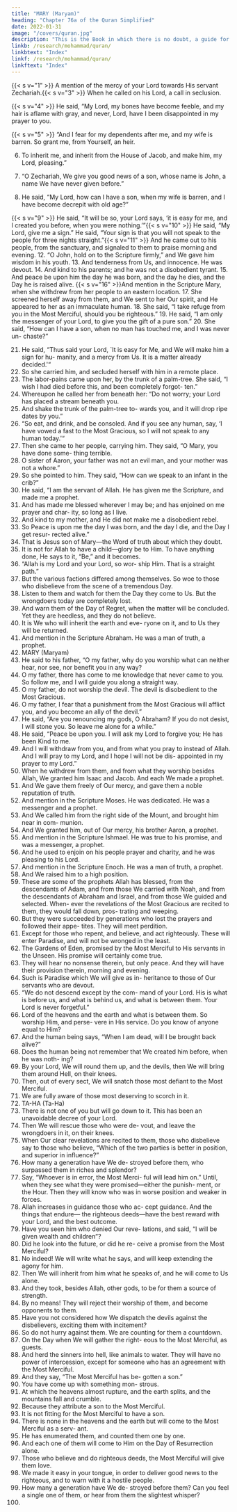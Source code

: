 ```yaml
---
title: "MARY (Maryam)"
heading: "Chapter 76a of the Quran Simplified"
date: 2022-01-31
image: "/covers/quran.jpg"
description: "This is the Book in which there is no doubt, a guide for the righteous."
linkb: /research/mohammad/quran/
linkbtext: "Index"
linkf: /research/mohammad/quran/
linkftext: "Index"
---
```



{{< s v="1" >}} <!--  Kaf, Ha, Ya, Ayn, Saad. --> A mention of the mercy of your Lord towards His servant Zechariah.{{< s v="3" >}}  When he called on his Lord, a call in seclusion.

{{< s v="4" >}}  He said, “My Lord, my bones have become feeble, and my hair is aflame with gray, and
never, Lord, have I been disappointed in my prayer to you.

{{< s v="5" >}}  “And I fear for my dependents after me, and my wife is barren. So grant me, from Yourself, an heir.

6. To inherit me, and inherit from the House of Jacob, and make him, my Lord, pleasing.”
7. “O Zechariah, We give you good news of a son, whose name is John, a name We have
never given before.” 

8. He said, “My Lord, how can I have a son, when my wife is barren, and I have become
decrepit with old age?”

{{< s v="9" >}}  He said, “It will be so, your Lord says, ‘it is easy for me, and I created you before, when
you were nothing.’”{{< s v="10" >}}  He said, “My Lord, give me a sign.” He said,
“Your sign is that you will not speak to the
people for three nights straight.”{{< s v="11" >}}  And he came out to his people, from the
sanctuary, and signaled to them to praise
morning and evening.
12. “O John, hold on to the Scripture firmly,”
and We gave him wisdom in his youth.
13. And tenderness from Us, and innocence.
He was devout.
14. And kind to his parents; and he was not a
disobedient tyrant.
15. And peace be upon him the day he was
born, and the day he dies, and the Day he is
raised alive.
{{< s v="16" >}}And mention in the Scripture Mary, when
she withdrew from her people to an eastern
location.
17. She screened herself away from them, and
We sent to her Our spirit, and He appeared
to her as an immaculate human.
18. She said, “I take refuge from you in the
Most Merciful, should you be righteous.”
19. He said, “I am only the messenger of your
Lord, to give you the gift of a pure son.”
20. She said, “How can I have a son, when no
man has touched me, and I was never un-
chaste?”

21. He said, “Thus said your Lord, `It is easy
for Me, and We will make him a sign for hu-
manity, and a mercy from Us. It is a matter
already decided.'“
22. So she carried him, and secluded herself
with him in a remote place.
23. The labor-pains came upon her, by the
trunk of a palm-tree. She said, “I wish I had
died before this, and been completely forgot-
ten.”
24. Whereupon he called her from beneath
her: “Do not worry; your Lord has placed a
stream beneath you.
25. And shake the trunk of the palm-tree to-
wards you, and it will drop ripe dates by you.”
26. “So eat, and drink, and be consoled. And if
you see any human, say, ‘I have vowed a fast
to the Most Gracious, so I will not speak to
any human today.'“
27. Then she came to her people, carrying him.
They said, “O Mary, you have done some-
thing terrible.
28. O sister of Aaron, your father was not an
evil man, and your mother was not a whore.”
29. So she pointed to him. They said, “How
can we speak to an infant in the crib?”
30. He said, “I am the servant of Allah. He has
given me the Scripture, and made me a
prophet.
31. And has made me blessed wherever I may
be; and has enjoined on me prayer and char-
ity, so long as I live.
32. And kind to my mother, and He did not
make me a disobedient rebel.
33. So Peace is upon me the day I was born,
and the day I die, and the Day I get resur-
rected alive.”
34. That is Jesus son of Mary—the Word of
truth about which they doubt.
35. It is not for Allah to have a child—glory be
to Him. To have anything done, He says to it,
“Be,” and it becomes.
36. “Allah is my Lord and your Lord, so wor-
ship Him. That is a straight path.”
37. But the various factions differed among
themselves. So woe to those who disbelieve
from the scene of a tremendous Day.
38. Listen to them and watch for them the Day
they come to Us. But the wrongdoers today
are completely lost.
39. And warn them of the Day of Regret, when
the matter will be concluded. Yet they are
heedless, and they do not believe.
40. It is We who will inherit the earth and eve-
ryone on it, and to Us they will be returned.
41. And mention in the Scripture Abraham.
He was a man of truth, a prophet.
11219. MARY (Maryam)
42. He said to his father, “O my father, why do
you worship what can neither hear, nor see,
nor benefit you in any way?
43. O my father, there has come to me
knowledge that never came to you. So follow
me, and I will guide you along a straight way.
44. O my father, do not worship the devil. The
devil is disobedient to the Most Gracious.
45. O my father, I fear that a punishment from
the Most Gracious will afflict you, and you
become an ally of the devil.”
46. He said, “Are you renouncing my gods, O
Abraham? If you do not desist, I will stone
you. So leave me alone for a while.”
47. He said, “Peace be upon you. I will ask my
Lord to forgive you; He has been Kind to me.
48. And I will withdraw from you, and from
what you pray to instead of Allah. And I will
pray to my Lord, and I hope I will not be dis-
appointed in my prayer to my Lord.”
49. When he withdrew from them, and from
what they worship besides Allah, We granted
him Isaac and Jacob. And each We made a
prophet.
50. And We gave them freely of Our mercy,
and gave them a noble reputation of truth.
51. And mention in the Scripture Moses. He
was dedicated. He was a messenger and a
prophet.
52. And We called him from the right side of
the Mount, and brought him near in com-
munion.
53. And We granted him, out of Our mercy,
his brother Aaron, a prophet.
54. And mention in the Scripture Ishmael. He
was true to his promise, and was a messenger,
a prophet.
55. And he used to enjoin on his people prayer
and charity, and he was pleasing to his Lord.
56. And mention in the Scripture Enoch. He
was a man of truth, a prophet.
57. And
We raised him to a high position.
58. These are some of the prophets Allah has
blessed, from the descendants of Adam, and
from those We carried with Noah, and from
the descendants of Abraham and Israel, and
from those We guided and selected. When-
ever the revelations of the Most Gracious are
recited to them, they would fall down, pros-
trating and weeping.
59. But they were succeeded by generations
who lost the prayers and followed their appe-
tites. They will meet perdition.
60. Except for those who repent, and believe,
and act righteously. These will enter Paradise,
and will not be wronged in the least.
61. The Gardens of Eden, promised by the
Most Merciful to His servants in the Unseen.
His promise will certainly come true.
62. They will hear no nonsense therein, but
only peace. And they will have their provision
therein, morning and evening.
63. Such is Paradise which We will give as in-
heritance to those of Our servants who are
devout.
64. “We do not descend except by the com-
mand of your Lord. His is what is before us,
and what is behind us, and what is between
them. Your Lord is never forgetful.”
65. Lord of the heavens and the earth and what
is between them. So worship Him, and perse-
vere in His service. Do you know of anyone
equal to Him?
66. And the human being says, “When I am
dead, will I be brought back alive?”
67. Does the human being not remember that
We created him before, when he was noth-
ing?
68. By your Lord, We will round them up, and
the devils, then We will bring them around
Hell, on their knees.
69. Then, out of every sect, We will snatch
those most defiant to the Most Merciful.
70. We are fully aware of those most deserving
to scorch in it.
11320. TA-HA (Ta-Ha)
71. There is not one of you but will go down to
it. This has been an unavoidable decree of
your Lord.
72. Then We will rescue those who were de-
vout, and leave the wrongdoers in it, on their
knees.
73. When Our clear revelations are recited to
them, those who disbelieve say to those who
believe, “Which of the two parties is better in
position, and superior in influence?”
74. How many a generation have We de-
stroyed before them, who surpassed them in
riches and splendor?
75. Say, “Whoever is in error, the Most Merci-
ful will lead him on.” Until, when they see
what they were promised—either the punish-
ment, or the Hour. Then they will know who
was in worse position and weaker in forces.
76. Allah increases in guidance those who ac-
cept guidance. And the things that endure—
the righteous deeds—have the best reward
with your Lord, and the best outcome.
77. Have you seen him who denied Our reve-
lations, and said, “I will be given wealth and
children”?
78. Did he look into the future, or did he re-
ceive a promise from the Most Merciful?
79. No indeed! We will write what he says, and
will keep extending the agony for him.
80. Then We will inherit from him what he
speaks of, and he will come to Us alone.
81. And they took, besides Allah, other gods,
to be for them a source of strength.
82. By no means! They will reject their worship
of them, and become opponents to them.
83. Have you not considered how We dispatch
the devils against the disbelievers, exciting
them with incitement?
84. So do not hurry against them. We are
counting for them a countdown.
85. On the Day when We will gather the right-
eous to the Most Merciful, as guests.
86. And herd the sinners into hell, like animals
to water.
They will have no power of intercession,
except for someone who has an agreement
with the Most Merciful.
88. And they say, “The Most Merciful has be-
gotten a son.”
89. You have come up with something mon-
strous.
90. At which the heavens almost rupture, and
the earth splits, and the mountains fall and
crumble.
91. Because they attribute a son to the Most
Merciful.
92. It is not fitting for the Most Merciful to
have a son.
93. There is none in the heavens and the earth
but will come to the Most Merciful as a serv-
ant.
94. He has enumerated them, and counted
them one by one.
95. And each one of them will come to Him on
the Day of Resurrection alone.
96. Those who believe and do righteous deeds,
the Most Merciful will give them love.
97. We made it easy in your tongue, in order
to deliver good news to the righteous, and to
warn with it a hostile people.
98. How many a generation have We de-
stroyed before them? Can you feel a single
one of them, or hear from them the slightest
whisper?
87.


